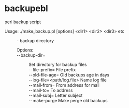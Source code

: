 # backupebl

perl backup script

Usage: ./make_backup.pl [options] \<dir1\> \<dir2\> \<dir3\> etc<br>
  <dir> - backup directory <br>

Options:<br>
  --backup-dir=<dir>         Set directory for backup files<br>
  --file-prefix=<prefix>     File prefix<br>
  --old-file-age=<days>      Old backups age in days<br>
  --log-file=<path/log.file> Name log file<br>
  --mail-from=<from-addr>    From address for mail<br>
  --mail-to=<to-addr>        To address<br>
  --mail-subj=<subject>      Letter subject<br>
  --make-purge               Make perge old backups<br>
  <br>
